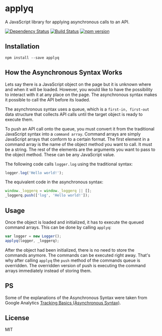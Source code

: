 # applyq

A JavaScript library for applying asynchronous calls to an API.

[![Dependency Status](https://david-dm.org/zkochan/applyq/status.svg?style=flat)](https://david-dm.org/zkochan/applyq)
[![Build Status](https://travis-ci.org/zkochan/applyq.svg?branch=master)](https://travis-ci.org/zkochan/applyq)
[![npm version](https://badge.fury.io/js/applyq.svg)](http://badge.fury.io/js/applyq)


## Installation
```
npm install --save applyq
```

## How the Asynchronous Syntax Works

Lets say there is a JavaScript object on the page but it is unknown where and when
it will be loaded. However, you would like to have the possibility to interact with
it at any place on the page. The asynchronous syntax makes it possible to call the
API before its loaded.

The asynchronous syntax uses a queue, which is a `first-in, first-out` data structure
that collects API calls until the target object is ready to execute them.

To push an API call onto the queue, you must convert it from the traditional
JavaScript syntax into a `command array`. Command arrays are simply JavaScript
arrays that conform to a certain format. The first element in a command array is
the name of the object method you want to call. It must be a string. The rest of
the elements are the arguments you want to pass to the object method. These can
be any JavaScript value.

The following code calls `logger.log` using the traditional syntax:

```js
logger.log('Hello world!');
```

The equivalent code in the asynchronous syntax:

```js
window._loggerq = window._loggerq || [];
_loggerq.push(['log', 'Hello world!']);
```


## Usage

Once the object is loaded and initialized, it has to execute the queued command
arrays. This can be done by calling `applyq`:

```js
var logger = new Logger();
applyq(logger, _loggerq);
```

After the object had been initialized, there is no need to store the commands
anymore. The commands can be executed right away. That's why after calling `applyq`
the `push` method of the commands queue is overridden. The overridden version of
push is executing the command arrays immediately instead of storing them.


## PS

Some of the explanations of the Asynchronous Syntax were taken from Google
Analytics [Tracking Basics (Asynchronous Syntax)][tracking-basics].


## License

MIT


[tracking-basics]: https://developers.google.com/analytics/devguides/collection/gajs/?csw=1
